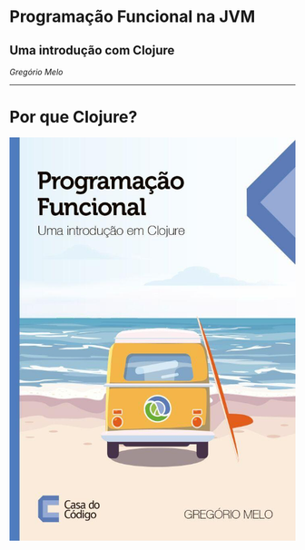 # Programação Funcional na JVM

## Uma introdução com Clojure

_Gregório Melo_

---

# Por que Clojure?

![Capa do livro Programação Funcional: Uma introdução em Clojure](./img/livro.jpg)
